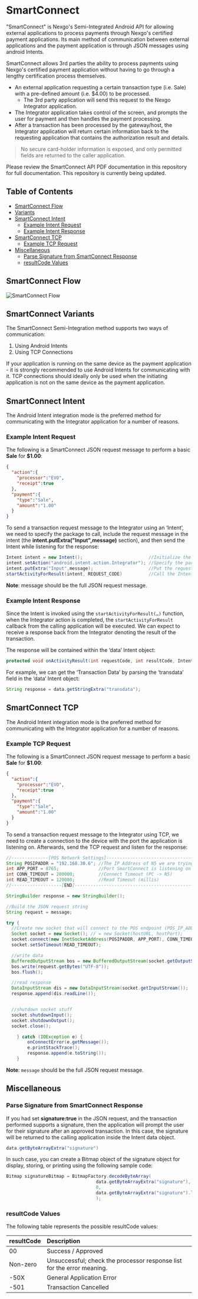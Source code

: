 # SmartConnect 
"SmartConnect" is Nexgo's Semi-Integrated Android API for allowing external applications to process payments through Nexgo's certified payment applications. Its main method of communication between external applications and the payment application is through JSON messages using android Intents. 

SmartConnect allows 3rd parties the ability to process payments using Nexgo's certified payment application without having to go through a lengthy certification process themselves. 
*  An external application requesting a certain transaction type (i.e. Sale) with a pre-defined amount (i.e. $4.00) to be processed. 
   *  The 3rd party application will send this request to the Nexgo Integrator application. 
*  The Integrator application takes control of the screen, and prompts the user for payment and then handles the payment processing. 
*  After a transaction has been processed by the gateway/host, the Integrator application will return certain information back to the requesting application that contains the authorization result and details. 

> No secure card-holder information is exposed, and only permitted fields are returned to the caller application. 

Please review the SmartConnect API PDF documentation in this repository for full documentation. This repository is currently being updated. 

## Table of Contents
* [SmartConnect Flow](#smartconnect-flow)
* [Variants](#variants)
* [SmartConnect Intent](#smartconnect-intent)
  * [Example Intent Request](#example-intent-request)
  * [Example Intent Response](#example-intent-response)
* [SmartConnect TCP](#smartconnect-tcp)
  * [Example TCP Request](#example-tcp-request)
* [Miscellaneous](#miscellaneous)
  * [Parse Signature from SmartConnect Response](#parse-signature-from-smartconnect-response)
  * [resultCode Values](#resultcode-values)


## SmartConnect Flow
![SmartConnect Flow](/res/img/smartconnect_flow.jpg)

## SmartConnect Variants
The SmartConnect Semi-Integration method supports two ways of communication:
1. Using Android Intents
2. Using TCP Connections

If your application is running on the same device as the payment application - it is strongly recommended to use Android Intents for communicating with it. TCP connections should ideally only be used when the initiating application is not on the same device as the payment application. 

## SmartConnect Intent
The Android Intent integration mode is the preferred method for communicating with the Integrator application for a number of reasons.

### Example Intent Request
The following is a SmartConnect JSON request message to perform a basic **Sale** for **$1.00**:
```json
{
  "action":{
    "processor":"EVO",
    "receipt":true
  },
  "payment":{
    "type":"Sale",
    "amount":"1.00"
  }
}
```

To send a transaction request message to the Integrator using an ‘Intent’, we need to specify the package to call, include the request message in the intent (the **intent.putExtra("Input",message)** section), and then send the Intent while listening for the response:
```java
Intent intent = new Intent();                         //Initialize the ‘intent’ object
intent.setAction("android.intent.action.Integrator"); //Specify the package to call with Intent
intent.putExtra("Input",message);                     //Put the request message into the Intent
startActivityForResult(intent, REQUEST_CODE)          //Call the Intent, listen for the result
```
**Note**: message should be the full JSON request message.

### Example Intent Response
Since the Intent is invoked using the `startActivityForResult(…)` function, when the Integrator action is completed, the `startActivityForResult` callback from the calling application will be executed. We can expect to receive a response back from the Integrator denoting the result of the transaction.

The response will be contained within the ‘data’ Intent object:
```java
protected void onActivityResult(int requestCode, int resultCode, Intent data) {
```


For example, we can get the ‘Transaction Data’ by parsing the ‘transdata’ field in the ‘data’ Intent object:
```java
String response = data.getStringExtra("transdata");
```

## SmartConnect TCP
The Android Intent integration mode is the preferred method for communicating with the Integrator application for a number of reasons.

### Example TCP Request
The following is a SmartConnect JSON request message to perform a basic **Sale** for **$1.00**:
```json
{
  "action":{
    "processor":"EVO",
    "receipt":true
  },
  "payment":{
    "type":"Sale",
    "amount":"1.00"
  }
}
```

To send a transaction request message to the Integrator using TCP, we need to create a connection to the device with the port the application is listening on. Afterwards, send the TCP request and listen for the response:
```java
//--------------[POS Network Settings]----------------------------------
String POSIPADDR = "192.168.30.6"; //The IP Address of N5 we are trying to connect to (must be routable)(should be on same LAN)
int APP_PORT = 8765;               //Port SmartConnect is listening on (TCP is 8765)
int CONN_TIMEOUT = 200000;         //Connect Timeout (PC -> N5)
int READ_TIMEOUT = 120000;         //Read Timeout (millis)
//-------------------[END]----------------------------------------------

StringBuilder response = new StringBuilder();

//Build the JSON request string
String request = message;

try {
  //Create new socket that will connect to the POS endpoint (POS_IP_ADDR:8765)
  Socket socket = new Socket(); // = new Socket(hostURL, hostPort);
  socket.connect(new InetSocketAddress(POSIPADDR, APP_PORT), CONN_TIMEOUT); //set timeout for host failure
  socket.setSoTimeout(READ_TIMEOUT);

  //write data
  BufferedOutputStream bos = new BufferedOutputStream(socket.getOutputStream());
  bos.write(request.getBytes("UTF-8"));
  bos.flush();

  //read response
  DataInputStream dis = new DataInputStream(socket.getInputStream());
  response.append(dis.readLine());


  //shutdown socket stuff
  socket.shutdownInput();
  socket.shutdownOutput();
  socket.close();

	} catch (IOException e) {
		onConnectError(e.getMessage());
		e.printStackTrace();
		response.append(e.toString());
	}

```
**Note**: `message` should be the full JSON request message.


## Miscellaneous

### Parse Signature from SmartConnect Response
If you had set **signature:true** in the JSON request, and the transaction performed supports a signature, then the application will prompt the user for their signature after an approved transaction. In this case, the signature will be returned to the calling application inside the Intent data object.
```java
data.getByteArrayExtra("signature")
```

In such case, you can create a Bitmap object of the signature object for display, storing, or printing using the following sample code:
```java
Bitmap signatureBitmap = BitmapFactory.decodeByteArray(
                                  data.getByteArrayExtra("signature"), 
								  0, 
								  data.getByteArrayExtra("signature").length
								  );
```

### resultCode Values
The following table represents the possible resultCode values:

| resultCode | Description |
| :--------------- | :--------------- |
| 00 | Success / Approved |
| Non-zero | Unsuccessful; check the processor response list for the error meaning. |
| -50X | General Application Error |
| -501 | Transaction Cancelled |
